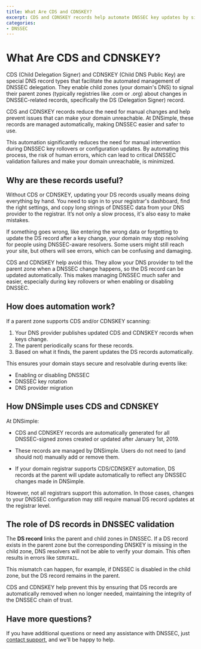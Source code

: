 ```yaml
---
title: What Are CDS and CDNSKEY?
excerpt: CDS and CDNSKEY records help automate DNSSEC key updates by signaling parent zones, reducing manual errors and keeping your domain resolvable.
categories:
- DNSSEC
---
```


# What Are CDS and CDNSKEY?

CDS (Child Delegation Signer) and CDNSKEY (Child DNS Public Key) are special DNS record types that facilitate the automated management of DNSSEC delegation. They enable child zones (your domain's DNS) to signal their parent zones (typically registries like .com or .org) about changes in DNSSEC-related records, specifically the DS (Delegation Signer) record. 

CDS and CDNSKEY records reduce the need for manual changes and help prevent issues that can make your domain unreachable. At DNSimple, these records are managed automatically, making DNSSEC easier and safer to use.

This automation significantly reduces the need for manual intervention during DNSSEC key rollovers or configuration updates. By automating this process, the risk of human errors, which can lead to critical DNSSEC validation failures and make your domain unreachable, is minimized.

## Why are these records useful?

Without CDS or CDNSKEY, updating your DS records usually means doing everything by hand. You need to sign in to your registrar's dashboard, find the right settings, and copy long strings of DNSSEC data from your DNS provider to the registrar. It’s not only a slow process, it's also easy to make mistakes.

If something goes wrong, like entering the wrong data or forgetting to update the DS record after a key change, your domain may stop resolving for people using DNSSEC-aware resolvers. Some users might still reach your site, but others will see errors, which can be confusing and damaging.

CDS and CDNSKEY help avoid this. They allow your DNS provider to tell the parent zone when a DNSSEC change happens, so the DS record can be updated automatically. This makes managing DNSSEC much safer and easier, especially during key rollovers or when enabling or disabling DNSSEC.

## How does automation work?

If a parent zone supports CDS and/or CDNSKEY scanning:

1. Your DNS provider publishes updated CDS and CDNSKEY records when keys change.
1. The parent periodically scans for these records.
1. Based on what it finds, the parent updates the DS records automatically.


This ensures your domain stays secure and resolvable during events like:

- Enabling or disabling DNSSEC
- DNSSEC key rotation
- DNS provider migration

## How DNSimple uses CDS and CDNSKEY

At DNSimple:

- CDS and CDNSKEY records are automatically generated for all DNSSEC-signed zones created or updated after January 1st, 2019.

- These records are managed by DNSimple. Users do not need to (and should not) manually add or remove them.
  
- If your domain registrar supports CDS/CDNSKEY automation, DS records at the parent will update automatically to reflect any DNSSEC changes made in DNSimple.

However, not all registrars support this automation. In those cases, changes to your DNSSEC configuration may still require manual DS record updates at the registrar level.


## The role of DS records in DNSSEC validation

The **DS record** links the parent and child zones in DNSSEC. If a DS record exists in the parent zone but the corresponding DNSKEY is missing in the child zone, DNS resolvers will not be able to verify your domain. This often results in errors like `SERVFAIL`.

This mismatch can happen, for example, if DNSSEC is disabled in the child zone, but the DS record remains in the parent.

CDS and CDNSKEY help prevent this by ensuring that DS records are automatically removed when no longer needed, maintaining the integrity of the DNSSEC chain of trust.


## Have more questions?

If you have additional questions or need any assistance with DNSSEC, just [contact support](https://dnsimple.com/feedback), and we'll be happy to help. 

